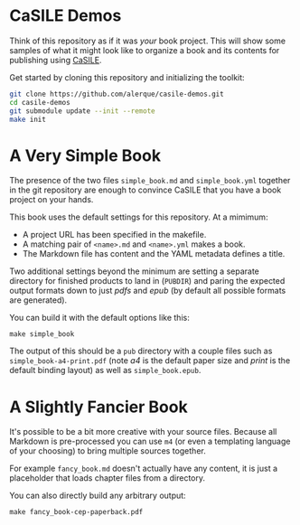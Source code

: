 # CaSILE Demos

Think of this repository as if it was _your_ book project. This will show some samples of what it might look like to organize a book and its contents for publishing using [CaSILE][casile].

Get started by cloning this repository and initializing the toolkit:

```sh
git clone https://github.com/alerque/casile-demos.git
cd casile-demos
git submodule update --init --remote
make init
```

# A Very Simple Book

The presence of the two files `simple_book.md` and `simple_book.yml` together in the git repository are enough to convince CaSILE that you have a book project on your hands.

This book uses the default settings for this repository. At a mimimum:

* A project URL has been specified in the makefile.
* A matching pair of `<name>.md` and `<name>.yml` makes a book.
* The Markdown file has content and the YAML metadata defines a title.

Two additional settings beyond the minimum are setting a separate directory for finished products to land in (`PUBDIR`) and paring the expected output formats down to just *pdfs* and *epub* (by default all possible formats are generated).

You can build it with the default options like this:

```
make simple_book
```

The output of this should be a `pub` directory with a couple files such as `simple_book-a4-print.pdf` (note *a4* is the default paper size and *print* is the default binding layout) as well as `simple_book.epub`.

# A Slightly Fancier Book

It's possible to be a bit more creative with your source files. Because all Markdown is pre-processed you can use `m4` (or even a templating language of your choosing) to bring multiple sources together.

For example `fancy_book.md` doesn't actually have any content, it is just a placeholder that loads chapter files from a directory.

You can also directly build any arbitrary output:

```
make fancy_book-cep-paperback.pdf
```

[casile]: https://github.com/alerque/casile
